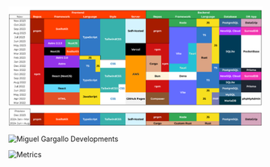 ![My Roadmap](image.png)

![Miguel Gargallo Developments](https://user-images.githubusercontent.com/5947268/235550300-0a9ce972-0cb8-4bc7-b63a-2560c1c329ea.png)

![Metrics](https://beta-metrics.lecoq.io/miguelgargallo?template=classic&isocalendar=1&languages=1&lines=1&habits=1&notable=1&repositories=1&base=header%2C%20activity%2C%20community%2C%20repositories%2C%20metadata&base.indepth=false&base.hireable=false&base.skip=false&repositories.batch=100&repositories.forks=false&repositories.affiliations=owner&isocalendar=false&isocalendar.duration=full-year&languages=false&languages.ignored=java%2C%20ruby%2C%20Go%2C%20html%2C%20css%2C%20mdx%2C%20md%2C%20txt&languages.limit=8&languages.threshold=0%25&languages.other=false&languages.colors=javascript%3A%23F7DF1E%2C%20typescript%3A%233178C6%2C%20python%3A%23007396%2C%20csharp%3A%23178600%2C%20rust%3A%23000000%2C%20swift%3A%23FA7343%2C%20cpp%3A%2300599C%2C%20svelte%3A%23FF3E00%2C%20tsx%3A%2361DAFB&languages.aliases=javascript%3A.js%2C%20typescript%3A.ts%2C%20python%3A.py%2C%20csharp%3Al.cs%2C%20rust%3A.rs%2C%20swift%3A.swift%2C%20cpp%3A.cpp%2C%20svelte%3A.svelte%2C%20tsx%3A.tsx&languages.sections=most-used%2C%20recently-used&languages.details=bytes-size%2C%20percentage&languages.indepth=false&languages.analysis.timeout=15&languages.analysis.timeout.repositories=7.5&languages.categories=markup%2C%20programming&languages.recent.categories=markup%2C%20programming&languages.recent.load=2000&languages.recent.days=40&lines=false&lines.sections=base&lines.repositories.limit=10&lines.history.limit=1&lines.delay=0&habits=false&habits.from=200&habits.days=14&habits.facts=true&habits.charts=false&habits.charts.type=classic&habits.trim=false&habits.languages.limit=8&habits.languages.threshold=0%25&repositories=false&repositories.pinned=0&repositories.starred=6&repositories.random=0&repositories.order=featured%2C%20pinned%2C%20starred%2C%20random&notable=false&notable.filter=stars%3A%3E9&notable.from=user&notable.repositories=true&notable.indepth=false&notable.types=commit&notable.self=false&config.timezone=Europe%2FBerlin)
